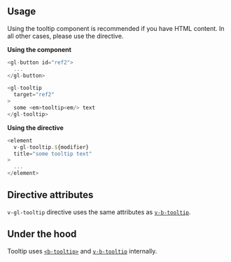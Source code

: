 ## Usage
Using the tooltip component is recommended if you have HTML content. In all other cases, please use the directive.

**Using the component**
~~~js
<gl-button id="ref2">
  ...
</gl-button>

<gl-tooltip
  target="ref2"
>
  some <em>tooltip<em/> text
</gl-tooltip>
~~~

**Using the directive**
~~~js
<element
  v-gl-tooltip.${modifier}
  title="some tooltip text"
>
  ...
</element>
~~~

## Directive attributes

`v-gl-tooltip` directive uses the same attributes as [`v-b-tooltip`].

## Under the hood
Tooltip uses [`<b-tooltip>`] and [`v-b-tooltip`] internally.

[`<b-tooltip>`]: https://bootstrap-vue.js.org/docs/components/tooltip

[`v-b-tooltip`]: https://bootstrap-vue.js.org/docs/directives/tooltip
